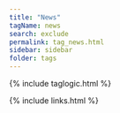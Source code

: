 ```yaml
---
title: "News"
tagName: news
search: exclude
permalink: tag_news.html
sidebar: sidebar
folder: tags
---
```

{% include taglogic.html %}

{% include links.html %}

